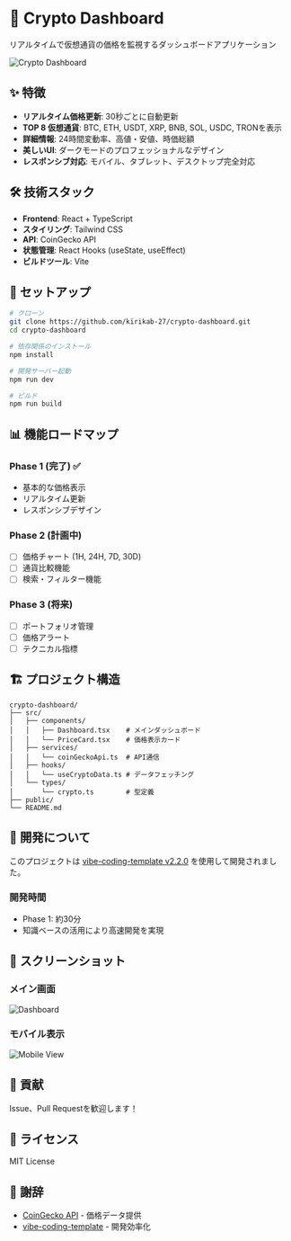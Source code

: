 # 🚀 Crypto Dashboard

リアルタイムで仮想通貨の価格を監視するダッシュボードアプリケーション

![Crypto Dashboard](./screenshots/main.png)

## ✨ 特徴

- **リアルタイム価格更新**: 30秒ごとに自動更新
- **TOP 8 仮想通貨**: BTC, ETH, USDT, XRP, BNB, SOL, USDC, TRONを表示
- **詳細情報**: 24時間変動率、高値・安値、時価総額
- **美しいUI**: ダークモードのプロフェッショナルなデザイン
- **レスポンシブ対応**: モバイル、タブレット、デスクトップ完全対応

## 🛠️ 技術スタック

- **Frontend**: React + TypeScript
- **スタイリング**: Tailwind CSS
- **API**: CoinGecko API
- **状態管理**: React Hooks (useState, useEffect)
- **ビルドツール**: Vite

## 🚀 セットアップ

```bash
# クローン
git clone https://github.com/kirikab-27/crypto-dashboard.git
cd crypto-dashboard

# 依存関係のインストール
npm install

# 開発サーバー起動
npm run dev

# ビルド
npm run build
```

## 📊 機能ロードマップ

### Phase 1 (完了) ✅
- 基本的な価格表示
- リアルタイム更新
- レスポンシブデザイン

### Phase 2 (計画中)
- [ ] 価格チャート (1H, 24H, 7D, 30D)
- [ ] 通貨比較機能
- [ ] 検索・フィルター機能

### Phase 3 (将来)
- [ ] ポートフォリオ管理
- [ ] 価格アラート
- [ ] テクニカル指標

## 🏗️ プロジェクト構造

```
crypto-dashboard/
├── src/
│   ├── components/
│   │   ├── Dashboard.tsx    # メインダッシュボード
│   │   └── PriceCard.tsx    # 価格表示カード
│   ├── services/
│   │   └── coinGeckoApi.ts  # API通信
│   ├── hooks/
│   │   └── useCryptoData.ts # データフェッチング
│   └── types/
│       └── crypto.ts        # 型定義
├── public/
└── README.md
```

## 📝 開発について

このプロジェクトは [vibe-coding-template v2.2.0](https://github.com/kirikab-27/vibe-coding-template) を使用して開発されました。

### 開発時間
- Phase 1: 約30分
- 知識ベースの活用により高速開発を実現

## 📸 スクリーンショット

### メイン画面
![Dashboard](./screenshots/dashboard.png)

### モバイル表示
![Mobile View](./screenshots/mobile.png)

## 🤝 貢献

Issue、Pull Requestを歓迎します！

## 📄 ライセンス

MIT License

## 🙏 謝辞

- [CoinGecko API](https://www.coingecko.com/api) - 価格データ提供
- [vibe-coding-template](https://github.com/kirikab-27/vibe-coding-template) - 開発効率化